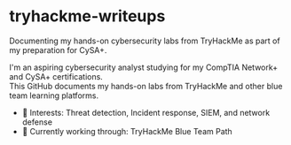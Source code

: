 # tryhackme-writeups
Documenting my hands-on cybersecurity labs from TryHackMe as part of my preparation for CySA+.

I'm an aspiring cybersecurity analyst studying for my CompTIA Network+ and CySA+ certifications.  
This GitHub documents my hands-on labs from TryHackMe and other blue team learning platforms.

- 🔐 Interests: Threat detection, Incident response, SIEM, and network defense
- 🎯 Currently working through: TryHackMe Blue Team Path
